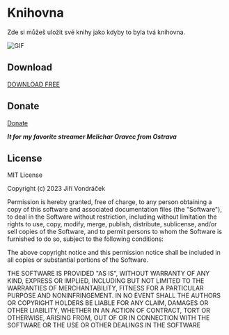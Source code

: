 # Knihovna
Zde si můžeš uložit své knihy jako kdyby to byla tvá knihovna.

![GIF](https://tenor.com/bi5qK.gif)

## Download

[DOWNLOAD FREE](https://github.com/Weeb2103/Knihovna/releases/download/Release/Knihovna.zip)

## Donate

[Donate](https://streamelements.com/flyguncz/tip)

***It for my favorite streamer Melichar Oravec from Ostrava***

## License

MIT License

Copyright (c) 2023 Jiří Vondráček

Permission is hereby granted, free of charge, to any person obtaining a copy
of this software and associated documentation files (the "Software"), to deal
in the Software without restriction, including without limitation the rights
to use, copy, modify, merge, publish, distribute, sublicense, and/or sell
copies of the Software, and to permit persons to whom the Software is
furnished to do so, subject to the following conditions:

The above copyright notice and this permission notice shall be included in all
copies or substantial portions of the Software.

THE SOFTWARE IS PROVIDED "AS IS", WITHOUT WARRANTY OF ANY KIND, EXPRESS OR
IMPLIED, INCLUDING BUT NOT LIMITED TO THE WARRANTIES OF MERCHANTABILITY,
FITNESS FOR A PARTICULAR PURPOSE AND NONINFRINGEMENT. IN NO EVENT SHALL THE
AUTHORS OR COPYRIGHT HOLDERS BE LIABLE FOR ANY CLAIM, DAMAGES OR OTHER
LIABILITY, WHETHER IN AN ACTION OF CONTRACT, TORT OR OTHERWISE, ARISING FROM,
OUT OF OR IN CONNECTION WITH THE SOFTWARE OR THE USE OR OTHER DEALINGS IN THE
SOFTWARE 
